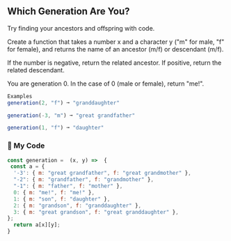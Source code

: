 ## Which Generation Are You?

Try finding your ancestors and offspring with code.

Create a function that takes a number x and a character y ("m" for male, "f" for female), and returns the name of an ancestor (m/f) or descendant (m/f).

If the number is negative, return the related ancestor.
If positive, return the related descendant.

You are generation 0. In the case of 0 (male or female), return "me!".
```js
Examples
generation(2, "f") ➞ "granddaughter"

generation(-3, "m") ➞ "great grandfather"

generation(1, "f") ➞ "daughter"
```
### :palm_tree: My Code
```js
const generation =  (x, y) =>  {
 const a = {
  '-3': { m: "great grandfather", f: "great grandmother" },
  "-2": { m: "grandfather", f: "grandmother" },
  "-1": { m: "father", f: "mother" },
  0: { m: "me!", f: "me!" },
  1: { m: "son", f: "daughter" },
  2: { m: "grandson", f: "granddaughter" },
  3: { m: "great grandson", f: "great granddaughter" },
};
  return a[x][y];
}
```
